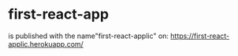 # first-react-app

is published with the name"first-react-applic" on:
https://first-react-applic.herokuapp.com/
